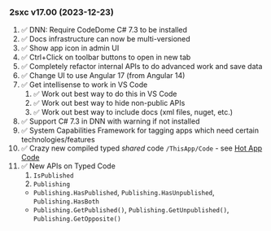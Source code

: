 
### 2sxc v17.00 (2023-12-23)


1. ✅ DNN: Require CodeDome C# 7.3 to be installed
1. ✅ Docs infrastructure can now be multi-versioned
1. ✅ Show app icon in admin UI
1. ✅ Ctrl+Click on toolbar buttons to open in new tab
1. ✅ Completely refactor internal APIs to do advanced work and save data
1. ✅ Change UI to use Angular 17 (from Angular 14)
1. ✅ Get intellisense to work in VS Code
    1. ✅ Work out best way to do this in VS Code
    1. ✅ Work out best way to hide non-public APIs
    1. ✅ Work out best way to include docs (xml files, nuget, etc.)
1. ✅ Support C# 7.3 in DNN with warning if not installed
1. ✅ System Capabilities Framework for tagging apps which need certain technologies/features
1. ✅ Crazy new compiled typed _shared_ code `/ThisApp/Code` - see [Hot App Code](xref:Guides.HotBuild.Index)
1. ✅ New APIs on Typed Code
    1. `IsPublished`
    1. `Publishing`
      - `Publishing.HasPublished`, `Publishing.HasUnpublished`, `Publishing.HasBoth`
      - `Publishing.GetPublished()`, `Publishing.GetUnpublished()`, `Publishing.GetOpposite()`
